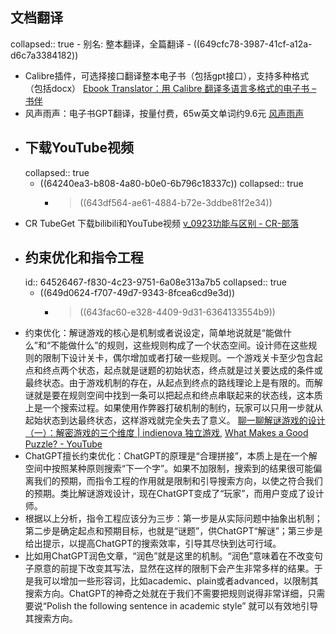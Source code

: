 ## 文档翻译
collapsed:: true
	- 别名: 整本翻译，全篇翻译
	- ((649cfc78-3987-41cf-a12a-d6c7a3384182))
- Calibre插件，可选择接口翻译整本电子书（包括gpt接口），支持多种格式（包括docx） [Ebook Translator：用 Calibre 翻译多语言多格式的电子书 – 书伴](https://bookfere.com/post/1057.html)
- 风声雨声：电子书GPT翻译，按量付费，65w英文单词约9.6元 [风声雨声](https://fsys.app/translate-intro)
- ## 下载YouTube视频
  collapsed:: true
	- ((64240ea3-b808-4a80-b0e0-6b796c18337c))
	  collapsed:: true
		- > ((643df564-ae61-4884-b72e-3ddbe81f2e34))
- CR TubeGet 下载bilibili和YouTube视频 [v_0923功能与区别 - CR-部落](https://www.cr-soft.net/v0923.html)
- ## 约束优化和指令工程
  id:: 64526467-f830-4c23-9751-6a08e313a7b5
  collapsed:: true
	- ((649d0624-f707-49d7-9343-8fcea6cd9e3d))
		- >((643fac60-e328-4409-9d31-6364133554b9))
- 约束优化：解谜游戏的核心是机制或者说设定，简单地说就是“能做什么”和“不能做什么”的规则，这些规则构成了一个状态空间。设计师在这些规则的限制下设计关卡，偶尔增加或者打破一些规则。一个游戏关卡至少包含起点和终点两个状态，起点就是谜题的初始状态，终点就是过关要达成的条件或最终状态。由于游戏机制的存在，从起点到终点的路线理论上是有限的。而解谜就是要在规则空间中找到一条可以把起点和终点串联起来的状态线，这本质上是一个搜索过程。如果使用作弊器打破机制的制约，玩家可以只用一步就从起始状态到达最终状态，这样游戏就完全失去了意义。 [聊一聊解谜游戏的设计（一）：解密游戏的三个维度 | indienova 独立游戏](https://indienova.com/indie-game-development/design-of-puzzle-games-three-dimensions/), [What Makes a Good Puzzle? - YouTube](https://www.youtube.com/watch?v=zsjC6fa_YBg&list=RDCMUCqJ-Xo29CKyLTjn6z2XwYAw&index=1)
- ChatGPT擅长约束优化：ChatGPT的原理是“合理拼接”，本质上是在一个解空间中按照某种原则搜索“下一个字”。如果不加限制，搜索到的结果很可能偏离我们的预期，而指令工程的作用就是限制和引导搜索方向，以使之符合我们的预期。类比解谜游戏设计，现在ChatGPT变成了“玩家”，而用户变成了设计师。
- 根据以上分析，指令工程应该分为三步：第一步是从实际问题中抽象出机制；第二步是确定起点和预期目标，也就是“谜题”，供ChatGPT“解谜”；第三步是给出提示，以提高ChatGPT的搜索效率，引导其尽快到达可行域。
- 比如用ChatGPT润色文章，“润色”就是这里的机制。“润色”意味着在不改变句子原意的前提下改变其写法，显然在这样的限制下会产生非常多样的结果。于是我可以增加一些形容词，比如academic、plain或者advanced，以限制其搜索方向。ChatGPT的神奇之处就在于我们不需要把规则说得非常详细，只需要说“Polish the following sentence in academic style” 就可以有效地引导其搜索方向。